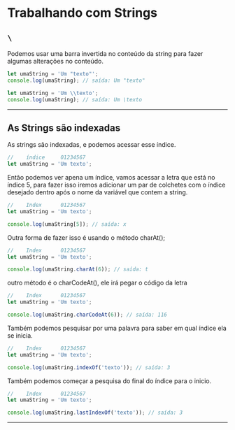 # Trabalhando com Strings

## `\`

Podemos usar uma barra invertida no conteúdo da string para fazer algumas alterações no conteúdo.

```js
let umaString = 'Um "texto"';
console.log(umaString); // saída: Um "texto"
```

```js
let umaString = 'Um \\texto';
console.log(umaString); // saída: Um \texto
```

---

## As Strings são indexadas

As strings são indexadas, e podemos acessar esse índice.

```js
//    índice     01234567
let umaString = 'Um texto';
```

Então podemos ver apena um índice, vamos acessar a letra que está no índice 5, para fazer isso iremos adicionar um par de colchetes com o índice desejado dentro após o nome da variável que contem a string.

```js
//    Index      01234567
let umaString = 'Um texto';

console.log(umaString[5]); // saída: x
```

Outra forma de fazer isso é usando o método charAt();

```js
//    Index      01234567
let umaString = 'Um texto';

console.log(umaString.charAt(6)); // saída: t
```

outro método é o charCodeAt(), ele irá pegar o código da letra

```js
//    Index      01234567
let umaString = 'Um texto';

console.log(umaString.charCodeAt(6)); // saída: 116
```

Também podemos pesquisar por uma palavra para saber em qual índice ela se inicia.

```js
//    Index      01234567
let umaString = 'Um texto';

console.log(umaString.indexOf('texto')); // saída: 3
```

Também podemos começar a pesquisa do final do índice para o inicio.

```js
//    Index      01234567
let umaString = 'Um texto';

console.log(umaString.lastIndexOf('texto')); // saída: 3
```

---
